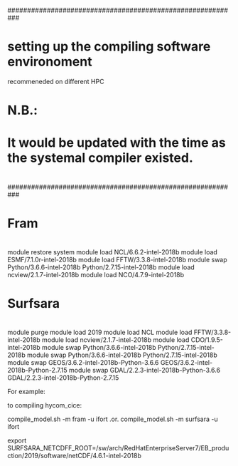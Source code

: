 ###########################################################
# setting up the compiling software  environoment
  recommeneded on different HPC
#
# N.B.:
#     It would be updated with the time as the systemal compiler existed. 
#
###########################################################
#
# Fram
#
module restore system
module load NCL/6.6.2-intel-2018b
module load ESMF/7.1.0r-intel-2018b
module load FFTW/3.3.8-intel-2018b
module swap Python/3.6.6-intel-2018b Python/2.7.15-intel-2018b
module load ncview/2.1.7-intel-2018b
module load NCO/4.7.9-intel-2018b


#
# Surfsara
#
module purge
module load 2019
module load NCL
module load FFTW/3.3.8-intel-2018b
module load ncview/2.1.7-intel-2018b
module load CDO/1.9.5-intel-2018b
module swap Python/3.6.6-intel-2018b Python/2.7.15-intel-2018b
module swap Python/3.6.6-intel-2018b Python/2.7.15-intel-2018b
module swap GEOS/3.6.2-intel-2018b-Python-3.6.6 GEOS/3.6.2-intel-2018b-Python-2.7.15 
module swap GDAL/2.2.3-intel-2018b-Python-3.6.6 GDAL/2.2.3-intel-2018b-Python-2.7.15

For example:

to compiling hycom_cice: 

   compile_model.sh -m fram  -u ifort
.or.
   compile_model.sh -m surfsara  -u ifort


export SURFSARA_NETCDFF_ROOT=/sw/arch/RedHatEnterpriseServer7/EB_production/2019/software/netCDF/4.6.1-intel-2018b


